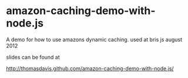 amazon-caching-demo-with-node.js
================================

A demo for how to use amazons dynamic caching. used at bris js august 2012

slides can be found at

http://thomasdavis.github.com/amazon-caching-demo-with-node.js/